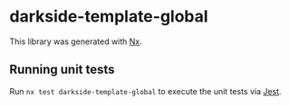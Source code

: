 # darkside-template-global

This library was generated with [Nx](https://nx.dev).

## Running unit tests

Run `nx test darkside-template-global` to execute the unit tests via [Jest](https://jestjs.io).
